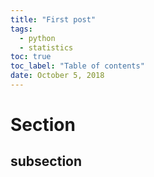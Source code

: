 ```yaml
---
title: "First post"
tags:
  - python
  - statistics
toc: true
toc_label: "Table of contents"
date: October 5, 2018
---
```


# Section
## subsection
